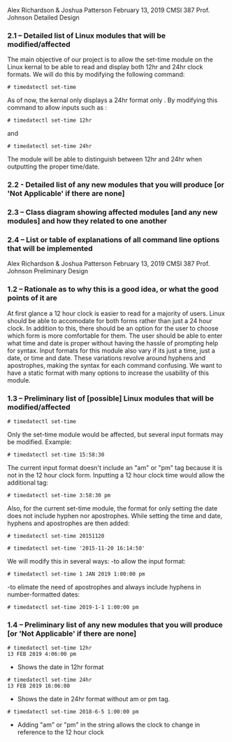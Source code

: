Alex Richardson & Joshua Patterson
February 13, 2019
CMSI 387
Prof. Johnson
Detailed Design
### 2.1 – Detailed list of Linux modules that will be modified/affected
The main objective of our project is to allow the set-time module on the Linux kernal to be able to read and display both 12hr and 24hr clock formats. We will do this by modifying the following command:
```
# timedatectl set-time
 ```
 As of now, the kernal only displays a 24hr format only . By modifying this command to allow inputs such as :
 
 ```
 # timedatectl set-time 12hr
 ```
 and
 
 ```
 # timedatectl set-time 24hr
 ```
 The module will be able to distinguish between 12hr and 24hr when outputting the proper time/date.
 
### 2.2 - Detailed list of any new modules that you will produce [or 'Not Applicable' if there are none]
### 2.3 – Class diagram showing affected modules [and any new modules] and how they related to one another
### 2.4 – List or table of explanations of all command line options that will be implemented

Alex Richardson & Joshua Patterson
February 13, 2019
CMSI 387
Prof. Johnson
Preliminary Design
### 1.2 – Rationale as to why this is a good idea, or what the good points of it are

At first glance a 12 hour clock is easier to read for a majority of users. Linux should be able to accomodate for both forms rather than just a 24 hour clock. In addition to this, there should be an option for the user to choose which form is more comfortable for them. The user should be able to enter what time and date is proper without having the hassle of prompting help for syntax. Input formats for this module also vary if its just a time, just a date, or time and date. These variations revolve around hyphens and apostrophes, making the syntax for each command confusing. We want to have a static format with many options to increase the usability of this module.

### 1.3 – Preliminary list of [possible] Linux modules that will be modified/affected
```
# timedatectl set-time
```
Only the set-time module would be affected, but several input formats may be modified. 
Example:
```
# timedatectl set-time 15:58:30
```
The current input format doesn't include an "am" or "pm" tag because it is not in the 12 hour clock form. Inputting a 12 hour clock time would allow the additional tag:

``` 
# timedatectl set-time 3:58:30 pm
```

Also, for the current set-time module, the format for only setting the date  does not include hyphen nor apostrophes. While setting the time and date, hyphens and apostrophes are then added:
```
# timedatectl set-time 20151120
```
```
# timedatectl set-time '2015-11-20 16:14:50'
```
We will modify this in several ways:
-to allow the input format:
```
# timedatectl set-time 1 JAN 2019 1:00:00 pm
```
-to elimate the need of apostrophes and always include hyphens in number-formatted dates:
```
# timedatectl set-time 2019-1-1 1:00:00 pm
```

### 1.4 – Preliminary list of any new modules that you will produce [or 'Not Applicable' if there are none]
```
# timedatectl set-time 12hr
13 FEB 2019 4:06:00 pm
```
- Shows the date in 12hr format
```
# timedatectl set-time 24hr
13 FEB 2019 16:06:00
```
- Shows the date in 24hr format without am or pm tag.
```
# timedatectl set-time 2018-6-5 1:00:00 pm
```
- Adding "am" or "pm" in the string allows the clock to change in reference to the 12 hour clock
